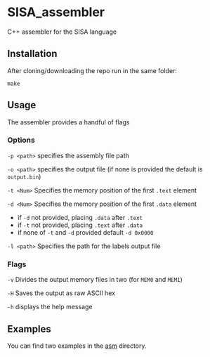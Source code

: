 # SISA_assembler
C++ assembler for the SISA language

## Installation
After cloning/downloading the repo run in the same folder:

    make

## Usage
The assembler provides a handful of flags

### Options

`-p <path>` specifies the assembly file path

`-o <path>` specifies the output file (if none is provided the default is `output.bin`)

`-t <Num>`    Specifies the memory position of the first `.text` element 

`-d <Num>`    Specifies the memory position of the first `.data` element 
* if `-d` not provided, placing `.data` after `.text`
* if `-t` not provided, placing `.text` after `.data`
* if none of `-t` and `-d` provided default `-d 0x0000`

`-l <path>`    Specifies the path for the labels output file

### Flags

`-v`    Divides the output memory files in two (for `MEM0` and `MEM1`)

`-H`    Saves the output as raw ASCII hex

`-h` displays the help message

## Examples
You can find two examples in the [asm](./asm) directory.
